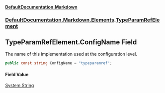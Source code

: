 #### [DefaultDocumentation\.Markdown](../../../../index.md 'index')
### [DefaultDocumentation\.Markdown\.Elements](../../../../index.md#DefaultDocumentation.Markdown.Elements 'DefaultDocumentation\.Markdown\.Elements').[TypeParamRefElement](index.md 'DefaultDocumentation\.Markdown\.Elements\.TypeParamRefElement')

## TypeParamRefElement\.ConfigName Field

The name of this implementation used at the configuration level\.

```csharp
public const string ConfigName = "typeparamref";
```

#### Field Value
[System\.String](https://docs.microsoft.com/en-us/dotnet/api/System.String 'System\.String')